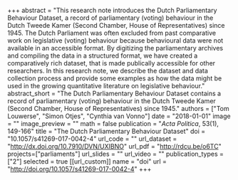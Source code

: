 +++
abstract = "This research note introduces the Dutch Parliamentary Behaviour Dataset, a record of parliamentary (voting) behaviour in the Dutch Tweede Kamer (Second Chamber, House of Representatives) since 1945. The Dutch Parliament was often excluded from past comparative work on legislative (voting) behaviour because behavioural data were not available in an accessible format. By digitizing the parliamentary archives and compiling the data in a structured format, we have created a comparatively rich dataset, that is made publically accessible for other researchers. In this research note, we describe the dataset and data collection process and provide some examples as how the data might be used in the growing quantitative literature on legislative behaviour."
abstract_short = "The Dutch Parliamentary Behaviour Dataset contains a record of parliamentary (voting) behaviour in the Dutch Tweede Kamer (Second Chamber, House of Representatives) since 1945."
authors = ["Tom Louwerse", "Simon Otjes", "Cynthia van Vonno"]
date = "2018-01-01"
image = ""
image_preview = ""
math = false
publication = "*Acta Politica*, 53(1), 149-166"
title = "The Dutch Parliamentary Behaviour Dataset"
doi = "10.1057/s41269-017-0042-4"
url_code = ""
url_dataset = "http://dx.doi.org/10.7910/DVN/UXIBNO"
url_pdf = "http://rdcu.be/o6TC"
projects=["parliaments"]
url_slides = ""
url_video = ""
publication_types = ["2"]
selected = true
[[url_custom]]
  name = "doi"
  url = "http://doi.org/10.1057/s41269-017-0042-4"
+++
